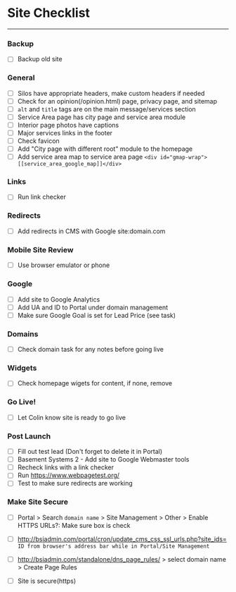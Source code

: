 # Site Checklist
***
### Backup
- [ ] Backup old site

### General
- [ ] Silos have appropriate headers, make custom headers if needed
- [ ] Check for an opinion(/opinion.html) page, privacy page, and sitemap
- [ ] `alt` and `title` tags are on the main message/services section
- [ ] Service Area page has city page and service area module
- [ ] Interior page photos have captions
- [ ] Major services links in the footer
- [ ] Check favicon
- [ ] Add "City page with different root" module to the homepage
- [ ] Add service area map to service area page `<div id="gmap-wrap">[[service_area_google_map]]</div>`

### Links
- [ ] Run link checker

### Redirects
- [ ] Add redirects in CMS with Google site:domain.com

### Mobile Site Review
- [ ] Use browser emulator or phone

### Google
- [ ] Add site to Google Analytics
- [ ] Add UA and ID to Portal under domain management
- [ ] Make sure Google Goal is set for Lead Price (see task)

### Domains
- [ ] Check domain task for any notes before going live

### Widgets
- [ ] Check homepage wigets for content, if none, remove

### Go Live!
- [ ] Let Colin know site is ready to go live

### Post Launch
- [ ] Fill out test lead (Don't forget to delete it in Portal)
- [ ] Basement Systems 2 - Add site to Google Webmaster tools
- [ ] Recheck links with a link checker
- [ ] Run https://www.webpagetest.org/
- [ ] Test to make sure redirects are working

### Make Site Secure
- [ ] Portal > Search `domain name` > Site Management > Other > Enable HTTPS URLs?: Make sure box is check
- [ ] http://bsiadmin.com/portal/cron/update_cms_css_ssl_urls.php?site_ids= `ID from browser's address bar while in Portal/Site Management`
- [ ] http://bsiadmin.com/standalone/dns_page_rules/ > select domain name > Create Page Rules
- [ ] Site is secure(https) 

